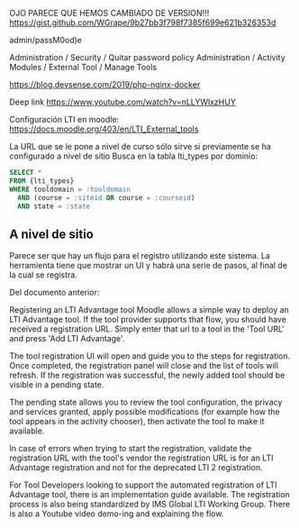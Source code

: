 OJO PARECE QUE HEMOS CAMBIADO DE VERSION!!!
https://gist.github.com/WGrape/9b27bb3f798f7385f699e621b326353d


admin/passM0od)e

Administration / Security / Quitar password policy
Administration / Activity Modules / External Tool / Manage Tools

https://blog.devsense.com/2019/php-nginx-docker




Deep link
https://www.youtube.com/watch?v=nLLYWlxzHUY


Configuración LTI en moodle:
https://docs.moodle.org/403/en/LTI_External_tools


La URL que se le pone a nivel de curso sólo sirve si previamente se ha configurado a nivel de sitio
Busca en la tabla lti_types por dominio:
```sql
SELECT *
FROM {lti_types}
WHERE tooldomain = :tooldomain
  AND (course = :siteid OR course = :courseid)
  AND state = :state
```

A nivel de sitio
------------------------------------------
Parece ser que hay un flujo para el registro utilizando este sistema. La herramienta tiene que mostrar un UI y habrá una serie
de pasos, al final de la cual se registra.

Del documento anterior:

Registering an LTI Advantage tool
Moodle allows a simple way to deploy an LTI Advantage tool. If the tool provider supports that flow, you should have received a registration URL. Simply enter that url to a tool in the 'Tool URL' and press 'Add LTI Advantage'.

The tool registration UI will open and guide you to the steps for registration. Once completed, the registration panel will close and the list of tools will refresh. If the registration was successful, the newly added tool should be visible in a pending state.

The pending state allows you to review the tool configuration, the privacy and services granted, apply possible modifications (for example how the tool appears in the activity chooser), then activate the tool to make it available.

In case of errors when trying to start the registration, validate the registration URL with the tool's vendor the registration URL is for an LTI Advantage registration and not for the deprecated LTI 2 registration.

For Tool Developers looking to support the automated registration of LTI Advantage tool, there is an implementation guide available. The registration process is also being standardized by IMS Global LTI Working Group. There is also a Youtube video demo-ing and explaining the flow.
